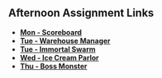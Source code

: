 ## Afternoon Assignment Links

* **[Mon - Scoreboard](https://github.com/jaredrcarlson/scoreboard)**
* **[Tue - Warehouse Manager](https://github.com/jaredrcarlson/warehouse)**
* **[Tue - Immortal Swarm](https://github.com/jaredrcarlson/swarm)**
* **[Wed - Ice Cream Parlor](https://github.com/jaredrcarlson/parlor)**
* **[Thu - Boss Monster](https://github.com/jaredrcarlson/bossmonster)**
